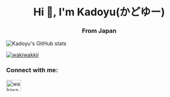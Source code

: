 <h1 align="center">Hi 👋, I'm Kadoyu(かどゆー)</h1>
<h3 align="center">From Japan</h3>

![Kadoyu's GitHub stats](https://github-readme-stats.vercel.app/api/top-langs?username=kadoyu&layout=compact&theme=radical)

<p align="left"> <a href="https://twitter.com/wakiwakkii" target="blank"><img src="https://img.shields.io/twitter/follow/wakiwakkii?logo=twitter&style=for-the-badge" alt="wakiwakkii" /></a> </p>

<h3 align="left">Connect with me:</h3>
<p align="left">
<a href="https://twitter.com/wakiwakkii" target="blank"><img align="center" src="https://raw.githubusercontent.com/rahuldkjain/github-profile-readme-generator/master/src/images/icons/Social/twitter.svg" alt="wakiwakkii" height="30" width="40" /></a>
</p>
